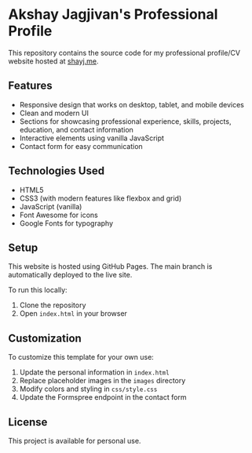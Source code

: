 # Akshay Jagjivan's Professional Profile

This repository contains the source code for my professional profile/CV website hosted at [shayj.me](https://shayj.me).

## Features

- Responsive design that works on desktop, tablet, and mobile devices
- Clean and modern UI
- Sections for showcasing professional experience, skills, projects, education, and contact information
- Interactive elements using vanilla JavaScript
- Contact form for easy communication

## Technologies Used

- HTML5
- CSS3 (with modern features like flexbox and grid)
- JavaScript (vanilla)
- Font Awesome for icons
- Google Fonts for typography

## Setup

This website is hosted using GitHub Pages. The main branch is automatically deployed to the live site.

To run this locally:
1. Clone the repository
2. Open `index.html` in your browser

## Customization

To customize this template for your own use:
1. Update the personal information in `index.html`
2. Replace placeholder images in the `images` directory
3. Modify colors and styling in `css/style.css`
4. Update the Formspree endpoint in the contact form

## License

This project is available for personal use.